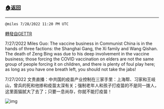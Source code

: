 ###  [:house:返回](README.md)
---


`@miles 7/28/2022 11:20 PM UTC`

[轉發自GETTR](https://gettr.com/post/p1k5xcg7a0a)

7/27/2022 Miles Guo: The vaccine business in Communist China is in the hands of three factions: the Shanghai Gang, the Xi family and Wang Qishan. The death of Zeng Bing was due to his deep involvement in the vaccine business; those forcing the COVID vaccination on elders are not the same group of people forcing it on children, and there is plenty of foul play here; as long as you have one breath left, you should not take the jabs!

7/27/2022 文贵直播：中共国的疫苗产业控制在三家手里：上海帮、习家和王岐山，曾兵的死和他掺和疫苗太深有关；强制老年人和孩子打疫苗的不是同一拨人，这里面猫腻大了去了；只要一息尚存，你就不能打疫苗！


![img](https://media.gettr.com/group4/getter/2022/07/28/23/b35a3015-28a0-7a62-ce06-d854ac436be2/out.jpg)
